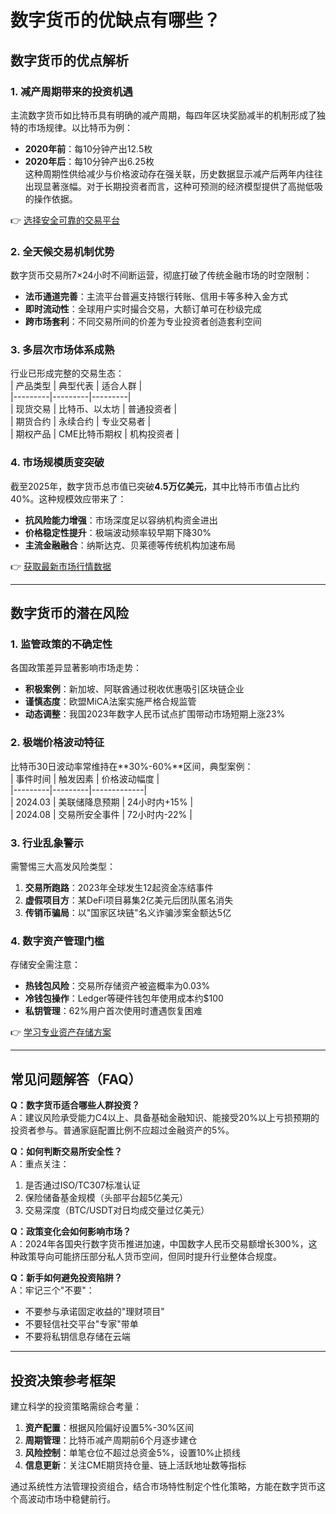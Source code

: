 # 数字货币的优缺点有哪些？

## 数字货币的优点解析

### 1. 减产周期带来的投资机遇  
主流数字货币如比特币具有明确的减产周期，每四年区块奖励减半的机制形成了独特的市场规律。以比特币为例：  
- **2020年前**：每10分钟产出12.5枚  
- **2020年后**：每10分钟产出6.25枚  
这种周期性供给减少与价格波动存在强关联，历史数据显示减产后两年内往往出现显著涨幅。对于长期投资者而言，这种可预测的经济模型提供了高抛低吸的操作依据。

👉 [选择安全可靠的交易平台](https://bit.ly/okx_welcome)

### 2. 全天候交易机制优势  
数字货币交易所7×24小时不间断运营，彻底打破了传统金融市场的时空限制：  
- **法币通道完善**：主流平台普遍支持银行转账、信用卡等多种入金方式  
- **即时流动性**：全球用户实时撮合交易，大额订单可在秒级完成  
- **跨市场套利**：不同交易所间的价差为专业投资者创造套利空间  

### 3. 多层次市场体系成熟  
行业已形成完整的交易生态：  
| 产品类型 | 典型代表 | 适合人群 |  
|---------|---------|---------|  
| 现货交易 | 比特币、以太坊 | 普通投资者 |  
| 期货合约 | 永续合约 | 专业交易者 |  
| 期权产品 | CME比特币期权 | 机构投资者 |  

### 4. 市场规模质变突破  
截至2025年，数字货币总市值已突破**4.5万亿美元**，其中比特币市值占比约40%。这种规模效应带来了：  
- **抗风险能力增强**：市场深度足以容纳机构资金进出  
- **价格稳定性提升**：极端波动频率较早期下降30%  
- **主流金融融合**：纳斯达克、贝莱德等传统机构加速布局  

👉 [获取最新市场行情数据](https://bit.ly/okx_welcome)

---

## 数字货币的潜在风险

### 1. 监管政策的不确定性  
各国政策差异显著影响市场走势：  
- **积极案例**：新加坡、阿联酋通过税收优惠吸引区块链企业  
- **谨慎态度**：欧盟MiCA法案实施严格合规监管  
- **动态调整**：我国2023年数字人民币试点扩围带动市场短期上涨23%  

### 2. 极端价格波动特征  
比特币30日波动率常维持在**30%-60%**区间，典型案例：  
| 事件时间 | 触发因素 | 价格波动幅度 |  
|---------|---------|-------------|  
| 2024.03 | 美联储降息预期 | 24小时内+15% |  
| 2024.08 | 交易所安全事件 | 72小时内-22% |  

### 3. 行业乱象警示  
需警惕三大高发风险类型：  
1. **交易所跑路**：2023年全球发生12起资金冻结事件  
2. **虚假项目方**：某DeFi项目募集2亿美元后团队匿名消失  
3. **传销币骗局**：以"国家区块链"名义诈骗涉案金额达5亿  

### 4. 数字资产管理门槛  
存储安全需注意：  
- **热钱包风险**：交易所存储资产被盗概率为0.03%  
- **冷钱包操作**：Ledger等硬件钱包年使用成本约$100  
- **私钥管理**：62%用户首次使用时遭遇恢复困难  

👉 [学习专业资产存储方案](https://bit.ly/okx_welcome)

---

## 常见问题解答（FAQ）

**Q：数字货币适合哪些人群投资？**  
A：建议风险承受能力C4以上、具备基础金融知识、能接受20%以上亏损预期的投资者参与。普通家庭配置比例不应超过金融资产的5%。

**Q：如何判断交易所安全性？**  
A：重点关注：  
1. 是否通过ISO/TC307标准认证  
2. 保险储备基金规模（头部平台超5亿美元）  
3. 交易深度（BTC/USDT对日均成交量过亿美元）  

**Q：政策变化会如何影响市场？**  
A：2024年各国央行数字货币推进加速，中国数字人民币交易额增长300%，这种政策导向可能挤压部分私人货币空间，但同时提升行业整体合规度。

**Q：新手如何避免投资陷阱？**  
A：牢记三个"不要"：  
- 不要参与承诺固定收益的"理财项目"  
- 不要轻信社交平台"专家"带单  
- 不要将私钥信息存储在云端  

---

## 投资决策参考框架

建立科学的投资策略需综合考量：  
1. **资产配置**：根据风险偏好设置5%-30%区间  
2. **周期管理**：比特币减产周期前6个月逐步建仓  
3. **风险控制**：单笔仓位不超过总资金5%，设置10%止损线  
4. **信息更新**：关注CME期货持仓量、链上活跃地址数等指标  

通过系统性方法管理投资组合，结合市场特性制定个性化策略，方能在数字货币这个高波动市场中稳健前行。